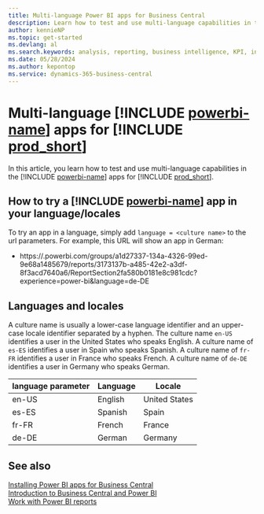 ```yaml
---
title: Multi-language Power BI apps for Business Central
description: Learn how to test and use multi-language capabilities in the Power BI apps for Business Central. 
author: kennieNP
ms.topic: get-started
ms.devlang: al
ms.search.keywords: analysis, reporting, business intelligence, KPI, installation, administration
ms.date: 05/28/2024
ms.author: kepontop
ms.service: dynamics-365-business-central
---
```


# Multi-language [!INCLUDE [powerbi-name](includes/powerbi-name.md)] apps for [!INCLUDE [prod_short](includes/prod_short.md)]

In this article, you learn how to test and use multi-language capabilities in the [!INCLUDE [powerbi-name](includes/powerbi-name.md)] apps for [!INCLUDE [prod_short](includes/prod_short.md)]. 


## How to try a [!INCLUDE [powerbi-name](includes/powerbi-name.md)] app in your language/locales

To try an app in a language, simply add `language = <culture name>` to the url parameters. For example, this URL will show an app in German:
* https://<your domain>.powerbi.com/groups/a1d27337-134a-4326-99ed-9e68a1485679/reports/3173137b-a485-42e2-a3df-8f3acd7640a6/ReportSection2fa580b0181e8c981cdc?experience=power-bi&language=de-DE


## Languages and locales 

A culture name is usually a lower-case language identifier and an upper-case locale identifier separated by a hyphen. The culture name `en-US` identifies a user in the United States who speaks English. A culture name of `es-ES` identifies a user in Spain who speaks Spanish. A culture name of `fr-FR` identifies a user in France who speaks French. A culture name of `de-DE` identifies a user in Germany who speaks German.

| language parameter | Language | Locale        |
|--------------------|----------|---------------|
| en-US              | English  | United States |
| es-ES              | Spanish  | Spain         |
| fr-FR              | French   | France        |
| de-DE              | German   | Germany       |


## See also

[Installing Power BI apps for Business Central](across-powerbi-install-business-central-apps.md)   
[Introduction to Business Central and Power BI](admin-powerbi.md)   
[Work with Power BI reports](across-working-with-powerbi.md)   
